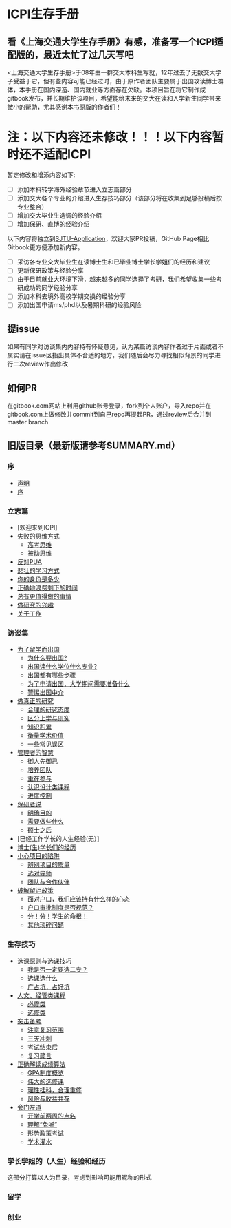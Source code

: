 # ICPI生存手册

## 看《上海交通大学生存手册》有感，准备写一个ICPI适配版的，最近太忙了过几天写吧

&lt;上海交通大学生存手册&gt;于08年由一群交大本科生写就，12年过去了无数交大学子受益于它，但有些内容可能已经过时，由于原作者团队主要属于出国攻读博士群体，本手册在国内深造、国内就业等方面存在欠缺。本项目旨在将它制作成gitbook发布，并长期维护该项目，希望能给未来的交大在读和入学新生同学带来微小的帮助，尤其感谢本书原版的作者们！

# 注：以下内容还未修改！！！以下内容暂时还不适配ICPI

暂定修改和增添内容如下:

* [ ] 添加本科转学海外经验章节进入立志篇部分
* [ ] 添加交大各个专业的介绍进入生存技巧部分（该部分将在收集到足够投稿后按专业整合）
* [ ] 增加交大毕业生选调的经验介绍
* [ ] 增加保研、直博的经验介绍

以下内容将独立到[SJTU-Application](https://github.com/SurviveSJTU/SJTU-Application)，欢迎大家PR投稿，GitHub Page相比Gitbook更方便添加新内容。

* [ ] 采访各专业交大毕业生在读博士生和已毕业博士学长学姐们的经历和建议
* [ ] 更新保研政策与经验分享
* [ ] 由于目前就业大环境下滑，越来越多的同学选择了考研，我们希望收集一些考研成功的同学经验分享
* [ ] 添加本科去境外高校学期交换的经验分享
* [ ] 添加出国申请ms/phd以及暑期科研的经验风险

## 提issue

如果有同学对访谈集内内容持有怀疑意见，认为某篇访谈内容作者过于片面或者不属实请在issue区指出具体不合适的地方，我们随后会尽力寻找相似背景的同学进行二次review作出修改

## 如何PR

在gitbook.com网站上利用github账号登录，fork到个人账户，导入repo并在gitbook.com上做修改并commit到自己repo再提起PR，通过review后合并到master branch

## 旧版目录（最新版请参考SUMMARY.md）

### 序

* [声明](xu/sheng-ming.md)
* [序](xu/xu.md)

### 立志篇

* [欢迎来到ICPI]
* [失败的思维方式](li-zhi-pian/shi-bai-de-si-wei-fang-shi/)
  * [高考思维](li-zhi-pian/shi-bai-de-si-wei-fang-shi/gao-kao-si-wei.md)
  * [被动思维](li-zhi-pian/shi-bai-de-si-wei-fang-shi/bei-dong-si-wei.md)
* [反对PUA](li-zhi-pian/fan-dui-pua.md)
* [悲壮的学习方式](li-zhi-pian/bei-zhuang-de-xue-xi-fang-shi.md)
* [你的身价是多少](li-zhi-pian/ni-de-shen-jia-shi-duo-shao.md)
* [正确地浪费剩下的时间](li-zhi-pian/zheng-que-di-lang-fei-sheng-xia-de-shi-jian.md)
* [总有更值得做的事情](li-zhi-pian/zong-you-geng-zhi-de-zuo-de-shi-qing.md)
* [做研究的兴趣](li-zhi-pian/zuo-yan-jiu-de-xing-qu.md)
* [关于工作](li-zhi-pian/guan-yu-gong-zuo/)

### 访谈集

* [为了留学而出国](fang-tan-ji/untitled/)
  * [为什么要出国?](fang-tan-ji/untitled/wei-shen-me-yao-chu-guo.md)
  * [出国读什么学位什么专业?](fang-tan-ji/untitled/chu-guo-du-shen-me-xue-wei-shen-me-zhuan-ye.md)
  * [出国都有哪些步骤](fang-tan-ji/untitled/chu-guo-du-you-na-xie-bu-zhou.md)
  * [为了申请出国，大学期间需要准备什么](fang-tan-ji/untitled/wei-le-shen-qing-chu-guo-da-xue-qi-jian-xu-yao-zhun-bei-shen-me.md)
  * [警惕出国中介](fang-tan-ji/untitled/jing-ti-chu-guo-zhong-jie.md)
* [做真正的研究](fang-tan-ji/zuo-zhen-zheng-de-yan-jiu/)
  * [合理的研究态度](fang-tan-ji/zuo-zhen-zheng-de-yan-jiu/he-li-de-yan-jiu-tai-du.md)
  * [区分上学与研究](fang-tan-ji/zuo-zhen-zheng-de-yan-jiu/qu-fen-shang-xue-yu-yan-jiu.md)
  * [知识积累](fang-tan-ji/zuo-zhen-zheng-de-yan-jiu/zhi-shi-ji-lei.md)
  * [衡量学术价值](fang-tan-ji/zuo-zhen-zheng-de-yan-jiu/heng-liang-xue-shu-jia-zhi.md)
  * [一些常见误区](fang-tan-ji/zuo-zhen-zheng-de-yan-jiu/yi-xie-chang-jian-wu-qu.md)
* [管理者的智慧](fang-tan-ji/guan-li-zhe-de-zhi-hui/)
  * [御人先御己](fang-tan-ji/guan-li-zhe-de-zhi-hui/yu-ren-xian-yu-ji.md)
  * [培养团队](fang-tan-ji/guan-li-zhe-de-zhi-hui/pei-yang-tuan-dui.md)
  * [重在参与](fang-tan-ji/guan-li-zhe-de-zhi-hui/zhong-zai-can-yu.md)
  * [认识设计类课程](fang-tan-ji/guan-li-zhe-de-zhi-hui/ren-shi-she-ji-lei-ke-cheng.md)
  * [进度控制](fang-tan-ji/guan-li-zhe-de-zhi-hui/jin-du-kong-zhi.md)
* [保研者说](fang-tan-ji/bao-yan-zhe-shuo/)
  * [明确目的](fang-tan-ji/bao-yan-zhe-shuo/ming-que-mu-de.md)
  * [需要做些什么](fang-tan-ji/bao-yan-zhe-shuo/xu-yao-zuo-xie-shen-me.md)
  * [硕士之后](fang-tan-ji/bao-yan-zhe-shuo/shuo-shi-zhi-hou.md)
* [已经工作学长的人生经验(无）]
* [博士\(生\)学长们的经历](./)
* [小心项目的陷阱](fang-tan-ji/xiao-xin-xiang-mu-de-xian-jing/)
  * [辨别项目的质量](fang-tan-ji/xiao-xin-xiang-mu-de-xian-jing/bian-bie-xiang-mu-de-zhi-liang.md)
  * [选对导师](fang-tan-ji/xiao-xin-xiang-mu-de-xian-jing/xuan-dui-dao-shi.md)
  * [团队与合作伙伴](fang-tan-ji/xiao-xin-xiang-mu-de-xian-jing/tuan-dui-yu-he-zuo-huo-ban.md)
* [破解留沪政策](fang-tan-ji/po-jie-liu-hu-zheng-ce/)
  * [面对户口，我们应该持有什么样的心态](fang-tan-ji/po-jie-liu-hu-zheng-ce/mian-dui-hu-kou-wo-men-ying-gai-chi-you-shen-me-yang-de-xin-tai.md)
  * [户口审批制度是否规范？](fang-tan-ji/po-jie-liu-hu-zheng-ce/hu-kou-shen-pi-zhi-du-shi-fou-gui-fan.md)
  * [分！分！学生的命根！](fang-tan-ji/po-jie-liu-hu-zheng-ce/fen-fen-xue-sheng-de-ming-gen.md)
  * [其他琐碎问题](fang-tan-ji/po-jie-liu-hu-zheng-ce/qi-ta-suo-sui-wen-ti.md)

### 生存技巧

* [选课原则与选课技巧](sheng-cun-ji-qiao/untitled/)
  * [我是否一定要选二专？](sheng-cun-ji-qiao/untitled/wo-shi-fou-yi-ding-yao-xuan-er-zhuan.md)
  * [选课选什么](sheng-cun-ji-qiao/untitled/xuan-ke-xuan-shen-me.md)
  * [广占坑，占好坑](sheng-cun-ji-qiao/untitled/guang-zhan-keng-zhan-hao-keng.md)
* [人文、经管类课程](fu-lu/ren-wen-jing-guan-lei-ke-cheng/)
  * [必修类](fu-lu/ren-wen-jing-guan-lei-ke-cheng/bi-xiu-lei.md)
  * [选修类](fu-lu/ren-wen-jing-guan-lei-ke-cheng/xuan-xiu-lei.md)
* [突击备考](sheng-cun-ji-qiao/tu-ji-bei-kao/)
  * [注意复习范围](sheng-cun-ji-qiao/tu-ji-bei-kao/zhu-yi-fu-xi-fan-wei.md)
  * [三天冲刺](sheng-cun-ji-qiao/tu-ji-bei-kao/san-tian-chong-ci.md)
  * [考试结束后](sheng-cun-ji-qiao/tu-ji-bei-kao/kao-shi-jie-shu-hou.md)
  * [复习箴言](sheng-cun-ji-qiao/tu-ji-bei-kao/fu-xi-zhen-yan.md)
* [正确解读成绩算法](sheng-cun-ji-qiao/zheng-que-jie-du-cheng-ji-suan-fa/)
  * [GPA制度概览](sheng-cun-ji-qiao/zheng-que-jie-du-cheng-ji-suan-fa/gpa-zhi-du-gai-lan.md)
  * [伟大的选修课](sheng-cun-ji-qiao/zheng-que-jie-du-cheng-ji-suan-fa/wei-da-de-xuan-xiu-ke.md)
  * [理性挂科，合理重修](sheng-cun-ji-qiao/zheng-que-jie-du-cheng-ji-suan-fa/li-xing-gua-ke-he-li-zhong-xiu.md)
  * [风险与收益并存](sheng-cun-ji-qiao/zheng-que-jie-du-cheng-ji-suan-fa/feng-xian-yu-shou-yi-bing-cun.md)
* [旁门左道](sheng-cun-ji-qiao/pang-men-zuo-dao/)
  * [开学前两周的点名](sheng-cun-ji-qiao/pang-men-zuo-dao/kai-xue-qian-liang-zhou-de-dian-ming.md)
  * [理解“免听”](sheng-cun-ji-qiao/pang-men-zuo-dao/li-jie-mian-ting.md)
  * [形势政策考试](sheng-cun-ji-qiao/pang-men-zuo-dao/xing-shi-zheng-ce-kao-shi.md)
  * [学术灌水](sheng-cun-ji-qiao/pang-men-zuo-dao/xue-shu-guan-shui.md)

### 学长学姐的（人生）经验和经历
这部分打算以人为目录，考虑到影响可能用昵称的形式

### 留学

### 创业
